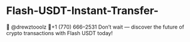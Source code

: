 # Flash-USDT-Instant-Transfer-
💬 @drewztooolz 📲+1 (770) 666–2531 Don’t wait — discover the future of crypto transactions with Flash USDT today!
